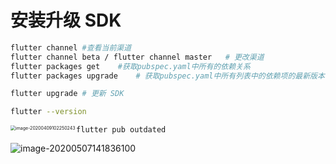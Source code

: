 # 安装升级 SDK

```bash
flutter channel	#查看当前渠道
flutter channel beta / flutter channel master	# 更改渠道
flutter packages get	#获取pubspec.yaml中所有的依赖关系
flutter packages upgrade	# 获取pubspec.yaml中所有列表中的依赖项的最新版本

flutter upgrade # 更新 SDK

flutter --version
```

<img src="https://tva1.sinaimg.cn/large/00831rSTgy1gdnax935lxj30fe05uwfr.jpg" alt="image-20200409102250243" align="left" style="zoom:50%;" />

```
flutter pub outdated
```

![image-20200507141836100](https://i.loli.net/2020/05/07/lPU82kNTWfgzLpC.png)